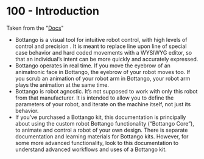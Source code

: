 # 100 - Introduction

Taken from the "[Docs](https://s3.us-west-1.amazonaws.com/bottango.com/version+0.6.5/Documentation/BottangoDocumentation.pdf)"

- Bottango is a visual tool for intuitive robot control, with high levels of control and precision . It is meant to replace line upon line of special case behavior and hard coded movements with a WYSIWYG editor, so that an individual’s intent can be more quickly and accurately expressed.
- Bottango operates in real time. If you move the eyebrow of an animatronic face in Bottango, the eyebrow of your robot moves too. If you scrub an animation of your robot arm in Bottango, your robot arm plays the animation at the same time.
- Bottango is robot agnostic. It’s not supposed to work with only this robot from that manufacturer. It is intended to allow you to define the parameters of your robot, and iterate on the machine itself, not just its behavior.
- If you’ve purchased a Bottango kit, this documentation is principally about using the custom robot Bottango functionality (“Bottango Core”), to animate and control a robot of your own design. There is separate documentation and learning materials for Bottango kits. However, for some more advanced functionality, look to this documentation to understand advanced workflows and uses of a Bottango kit. 

